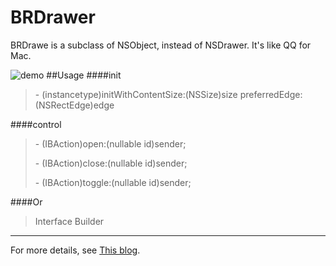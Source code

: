 # BRDrawer
BRDrawe is a subclass of NSObject, instead of NSDrawer. It's like QQ for Mac.

![demo](https://github.com/BokkkRottt/BRDrawer/blob/master/TestDrawer/TestDrawer/demo.gif)
##Usage
####init
> \- (instancetype)initWithContentSize:(NSSize)size preferredEdge:(NSRectEdge)edge

####control
> \- (IBAction)open:(nullable id)sender;
> 
> \- (IBAction)close:(nullable id)sender;
> 
> \- (IBAction)toggle:(nullable id)sender;

####Or
> Interface Builder

-------
For more details, see [This blog](http://www.jianshu.com/p/437c4636d63a).
